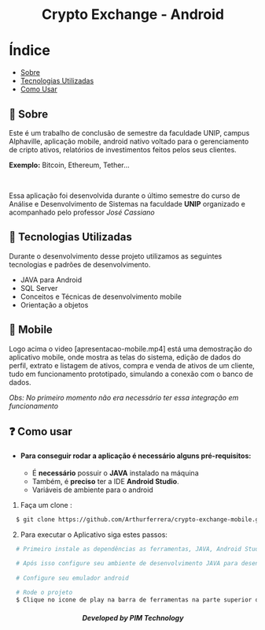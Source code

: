 <h1 align="center">
  Crypto Exchange - Android
</h1>

# Índice

- [Sobre](#sobre)
- [Tecnologias Utilizadas](#tecnologias-utilizadas)
- [Como Usar](#como-usar)

<a id="sobre"></a>

## :bookmark: Sobre

Este é um trabalho de conclusão de semestre da faculdade UNIP, campus Alphaville, aplicação mobile, android nativo voltado para o gerenciamento de cripto ativos, 
relatórios de investimentos feitos pelos seus clientes.

**Exemplo:** Bitcoin, Ethereum, Tether...

<br />

Essa aplicação foi desenvolvida durante o último semestre do curso de Análise e Desenvolvimento de Sistemas na faculdade <strong>UNIP</strong> organizado e acompanhado pelo professor *José Cassiano*

<a id="tecnologias-utilizadas"></a>

## :rocket: Tecnologias Utilizadas

Durante o desenvolvimento desse projeto utilizamos as seguintes tecnologias e padrões de desenvolvimento.

- JAVA para Android
- SQL Server
- Conceitos e Técnicas de desenvolvimento mobile
- Orientação a objetos

## :iphone: Mobile

Logo acima o video [apresentacao-mobile.mp4] está uma demostração do aplicativo mobile, onde mostra as telas do sistema, edição de dados do perfil, extrato e listagem de ativos, compra e venda de ativos de um cliente, tudo em funcionamento prototipado, simulando a conexão com o banco de dados. 

*Obs: No primeiro momento não era necessário ter essa integração em funcionamento*

<a id="como-usar"></a>

## :question: Como usar

- #### Para conseguir rodar a aplicação é necessário alguns **pré-requisitos:**

  - É **necessário** possuir o **JAVA** instalado na máquina
  - Também, é **preciso** ter a IDE **Android Studio**.
  - Variáveis de ambiente para o android

1. Faça um clone :

```sh
  $ git clone https://github.com/Arthurferrera/crypto-exchange-mobile.git
```

2. Para executar o Aplicativo siga estes passos:

```sh
  # Primeiro instale as dependências as ferramentas, JAVA, Android Studio

  # Após isso configure seu ambiente de desenvolvimento JAVA para desenvolvimento mobile
  
  # Configure seu emulador android
  
  # Rode o projeto
  $ Clique no icone de play na barra de ferramentas na parte superior da IDE
```

<h5 align="center">
    Developed by PIM Technology
</h5>
